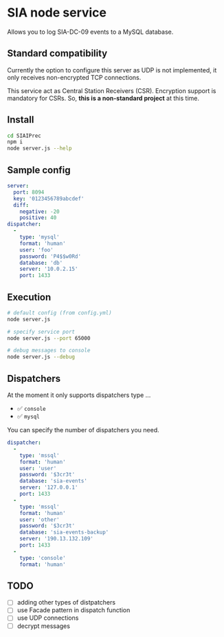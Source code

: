 # SIA node service

Allows you to log SIA-DC-09 events to a MySQL database.

## Standard compatibility

Currently the option to configure this server as UDP is not implemented, it only receives non-encrypted TCP connections.

This service act as Central Station Receivers (CSR). Encryption support is mandatory for CSRs. So, **this is a non-standard project** at this time.

## Install

```bash
cd SIAIPrec
npm i
node server.js --help
```

## Sample config

```yaml
server:
  port: 8094
  key: '0123456789abcdef'
  diff:
    negative: -20
    positive: 40
dispatcher:
  -
    type: 'mysql'
    format: 'human'
    user: 'foo'
    password: 'P4$$w0Rd'
    database: 'db'
    server: '10.0.2.15'
    port: 1433
```

## Execution

```bash
# default config (from config.yml)
node server.js

# specify service port
node server.js --port 65000

# debug messages to console
node server.js --debug
```

## Dispatchers

At the moment it only supports dispatchers type ...

- ✅ `console`
- ✅ `mysql`

You can specify the number of dispatchers you need.

```yaml
dispatcher:
  -
    type: 'mssql'
    format: 'human'
    user: 'user'
    password: '$3cr3t'
    database: 'sia-events'
    server: '127.0.0.1'
    port: 1433
  -
    type: 'mssql'
    format: 'human'
    user: 'other'
    password: '$3cr3t'
    database: 'sia-events-backup'
    server: '190.13.132.109'
    port: 1433
  -
    type: 'console'
    format: 'human'
```

## TODO

- [ ] adding other types of distpatchers
- [ ] use Facade pattern in dispatch function
- [ ] use UDP connections
- [ ] decrypt messages
